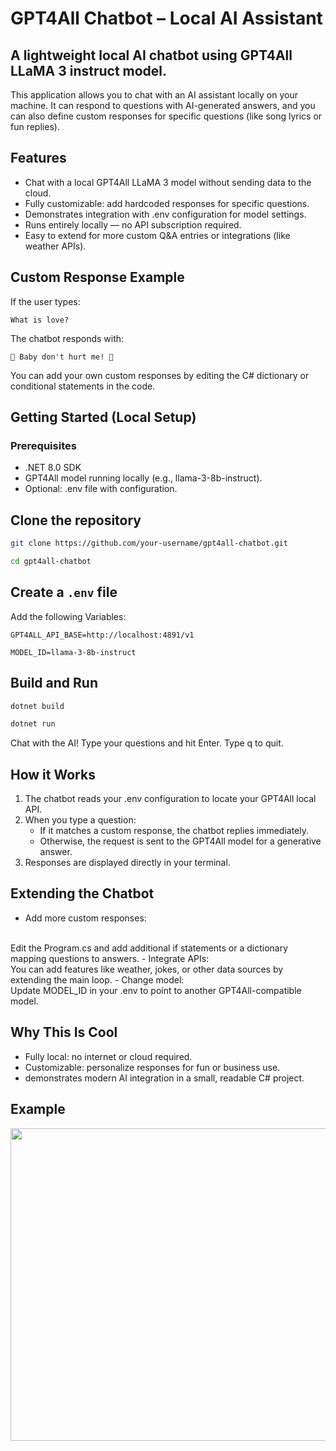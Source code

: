 ﻿# GPT4All Chatbot – Local AI Assistant
## A lightweight local AI chatbot using GPT4All LLaMA 3 instruct model.
This application allows you to chat with an AI assistant locally on your machine. It can respond to questions with AI-generated answers, and you can also define custom responses for specific questions (like song lyrics or fun replies).

## Features
- Chat with a local GPT4All LLaMA 3 model without sending data to the cloud.
- Fully customizable: add hardcoded responses for specific questions.
- Demonstrates integration with .env configuration for model settings.
- Runs entirely locally — no API subscription required.
- Easy to extend for more custom Q&A entries or integrations (like weather APIs).

## Custom Response Example

If the user types:

``` What is love? ```


The chatbot responds with:

```🎵 Baby don't hurt me! 🎵```


You can add your own custom responses by editing the C# dictionary or conditional statements in the code.

## Getting Started (Local Setup)
### Prerequisites
- .NET 8.0 SDK
- GPT4All model running locally (e.g., llama-3-8b-instruct).
- Optional: .env file with configuration.

## Clone the repository
```bash 
git clone https://github.com/your-username/gpt4all-chatbot.git

cd gpt4all-chatbot
```

## Create a ```.env``` file

Add the following Variables:

```
GPT4ALL_API_BASE=http://localhost:4891/v1

MODEL_ID=llama-3-8b-instruct
```

## Build and Run
``` bash
dotnet build

dotnet run
```

Chat with the AI! Type your questions and hit Enter. Type q to quit.

## How it Works
1. The chatbot reads your .env configuration to locate your GPT4All local API.
2. When you type a question:
	- If it matches a custom response, the chatbot replies immediately.
	- Otherwise, the request is sent to the GPT4All model for a generative answer.
3. Responses are displayed directly in your terminal.

## Extending the Chatbot

- Add more custom responses:
<br>
Edit the Program.cs and add additional if statements or a dictionary mapping questions to answers.
- Integrate APIs:
<br>
You can add features like weather, jokes, or other data sources by extending the main loop.
- Change model:
<br>
Update MODEL_ID in your .env to point to another GPT4All-compatible model.


## Why This Is Cool
- Fully local: no internet or cloud required.
- Customizable: personalize responses for fun or business use.
- demonstrates modern AI integration in a small, readable C# project.

## Example
 <img src="https://github.com/user-attachments/assets/5313ff01-ba6a-4243-91ef-bd09d2aa169e" width="1100px" height="500px" />

